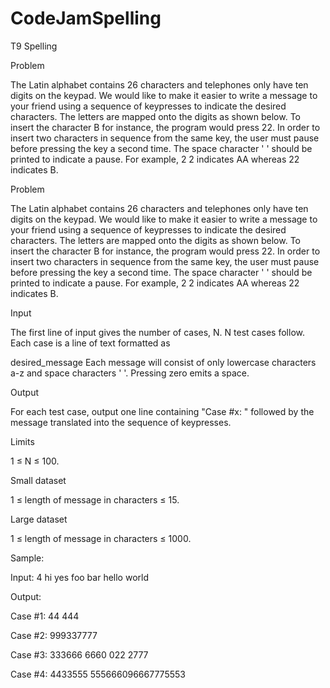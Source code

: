 # CodeJamSpelling
 T9 Spelling

Problem

The Latin alphabet contains 26 characters and telephones only have ten digits on the keypad. We would like to make it easier to write a message to your friend using a sequence of keypresses to indicate the desired characters. The letters are mapped onto the digits as shown below. To insert the character B for instance, the program would press 22. In order to insert two characters in sequence from the same key, the user must pause before pressing the key a second time. The space character ' ' should be printed to indicate a pause. For example, 2 2 indicates AA whereas 22 indicates B.

Problem

The Latin alphabet contains 26 characters and telephones only have ten digits on the keypad. We would like to make it easier to write a message to your friend using a sequence of keypresses to indicate the desired characters. The letters are mapped onto the digits as shown below. To insert the character B for instance, the program would press 22. In order to insert two characters in sequence from the same key, the user must pause before pressing the key a second time. The space character ' ' should be printed to indicate a pause. For example, 2 2 indicates AA whereas 22 indicates B.

Input

The first line of input gives the number of cases, N. N test cases follow. Each case is a line of text formatted as

desired_message
Each message will consist of only lowercase characters a-z and space characters ' '. Pressing zero emits a space.

Output

For each test case, output one line containing "Case #x: " followed by the message translated into the sequence of keypresses.

Limits

1 ≤ N ≤ 100.

Small dataset

1 ≤ length of message in characters ≤ 15.

Large dataset

1 ≤ length of message in characters ≤ 1000.

Sample:

Input:
4
hi
yes
foo  bar
hello world

Output:

Case #1: 44 444

Case #2: 999337777

Case #3: 333666 6660 022 2777

Case #4: 4433555 555666096667775553
